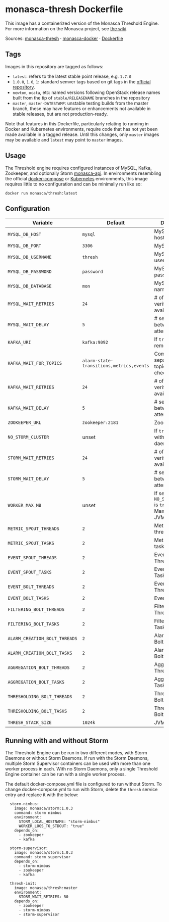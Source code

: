monasca-thresh Dockerfile
===============================

This image has a containerized version of the Monasca Threshold Engine. For
more information on the Monasca project, see [the wiki][1].

Sources: [monasca-thresh][2] &middot; [monasca-docker][3] &middot; [Dockerfile][4]

Tags
----

Images in this repository are tagged as follows:

 * `latest`: refers to the latest stable point release, e.g. `1.7.0`
 * `1.0.0`, `1.0`, `1`: standard semver tags based on git tags in the
   [official repository][2].
 * `newton`, `ocata`, etc: named versions following OpenStack release names
   built from the tip of `stable/RELEASENAME` branches in the repository
 * `master`, `master-DATESTAMP`: unstable testing builds from the master branch,
   these may have features or enhancements not available in stable releases, but
   are not production-ready.

Note that features in this Dockerfile, particularly relating to running in
Docker and Kubernetes environments, require code that has not yet been made
available in a tagged release. Until this changes, only `master` images may be
available and `latest` may point to `master` images.

Usage
-----

The Threshold engine requires configured instances of MySQL, Kafka,
Zookeeper, and optionally Storm [monasca-api][5]. In environments resembling the official
[docker-compose][3] or [Kubernetes][6] environments, this image requires little
to no configuration and can be minimally run like so:

    docker run monasca/thresh:latest

Configuration
-------------

| Variable                      | Default        | Description                              |
|-------------------------------|----------------|------------------------------------------|
| `MYSQL_DB_HOST`               | `mysql`        | MySQL hostname                           |
| `MYSQL_DB_PORT`               | `3306`         | MySQL port                               |
| `MYSQL_DB_USERNAME`           | `thresh`       | MySQL username                           |
| `MYSQL_DB_PASSWORD`           | `password`     | MySQL password                           |
| `MYSQL_DB_DATABASE`           | `mon`          | MySQL database name                      |
| `MYSQL_WAIT_RETRIES`          | `24`           | # of tries to verify MySQL availability  |
| `MYSQL_WAIT_DELAY`            | `5`            | # seconds between retry attempts         |
| `KAFKA_URI`                   | `kafka:9092`   | If `true`, disable remote root login     |
| `KAFKA_WAIT_FOR_TOPICS`       | `alarm-state-transitions,metrics,events`    | Comma-separated list of topic names to check |
| `KAFKA_WAIT_RETRIES`          | `24`           | # of tries to verify Kafka availability  |
| `KAFKA_WAIT_DELAY`            | `5`            | # seconds between retry attempts         |
| `ZOOKEEPER_URL`               | `zookeeper:2181` | Zookeeper URL                          |
| `NO_STORM_CLUSTER`            | unset          | If `true`, run without Storm daemons     |
| `STORM_WAIT_RETRIES`          | `24`           | # of tries to verify Storm availability  |
| `STORM_WAIT_DELAY`            | `5`            | # seconds between retry attempts         |
| `WORKER_MAX_MB`          | unset          | If set and `NO_STORM_CLUSTER` is `true`, use as MaxRam Size for JVM |
| `METRIC_SPOUT_THREADS`        | `2`            | Metric Spout threads        |
| `METRIC_SPOUT_TASKS`          | `2`            | Metric Spout tasks          |
| `EVENT_SPOUT_THREADS`         | `2`            | Event Spout Threads         |
| `EVENT_SPOUT_TASKS`           | `2`            | Event Spout Tasks           |
| `EVENT_BOLT_THREADS`          | `2`            | Event Bolt Threads          |
| `EVENT_BOLT_TASKS`            | `2`            | Event Bolt Tasks            |
| `FILTERING_BOLT_THREADS`      | `2`            | Filtering Bolt Threads      |
| `FILTERING_BOLT_TASKS`        | `2`            | Filtering Bolt Tasks        |
| `ALARM_CREATION_BOLT_THREADS` | `2`            | Alarm Creation Bolt Threads |
| `ALARM_CREATION_BOLT_TASKS`   | `2`            | Alarm Creation Bolt Tasks   |
| `AGGREGATION_BOLT_THREADS`    | `2`            | Aggregation Bolt Threads    |
| `AGGREGATION_BOLT_TASKS`      | `2`            | Aggregation Bolt Tasks      |
| `THRESHOLDING_BOLT_THREADS`   | `2`            | Thresholding Bolt Threads   |
| `THRESHOLDING_BOLT_TASKS`     | `2`            | Thresholding Bolt Tasks     |
| `THRESH_STACK_SIZE`           | `1024k`        | JVM stack size              |

Running with and without Storm
------------------------------

The Threshold Engine can be run in two different modes, with Storm Daemons or without Storm Daemons.
If run with the Storm Daemons, multiple Storm Supervisor containers can be used with more than one worker process
in each. With no Storm Daemons, only a single Threshold Engine container can be run with a single worker process.

The default docker-compose.yml file is configured to run without Storm. To change docker-compose.yml to run
with Storm, delete the `thresh` service entry and replace it with the below:

```
  storm-nimbus:
    image: monasca/storm:1.0.3
    command: storm nimbus
    environment:
      STORM_LOCAL_HOSTNAME: "storm-nimbus"
      WORKER_LOGS_TO_STDOUT: "true"
    depends_on:
      - zookeeper
      - kafka

  storm-supervisor:
    image: monasca/storm:1.0.3
    command: storm supervisor
    depends_on:
      - storm-nimbus
      - zookeeper
      - kafka

  thresh-init:
    image: monasca/thresh:master
    environment:
      STORM_WAIT_RETRIES: 50
    depends_on:
      - zookeeper
      - storm-nimbus
      - storm-supervisor
```

[1]: https://wiki.openstack.org/wiki/Monasca
[2]: https://github.com/openstack/monasca-thresh/
[3]: https://github.com/hpcloud-mon/monasca-docker/
[4]: https://github.com/hpcloud-mon/monasca-docker/blob/master/monasca-thresh/Dockerfile
[5]: https://github.com/hpcloud-mon/monasca-docker/blob/master/storm/Dockerfile
[6]: https://github.com/hpcloud-mon/monasca-docker/blob/master/k8s/
[7]: https://v2.developer.pagerduty.com/docs/events-api
